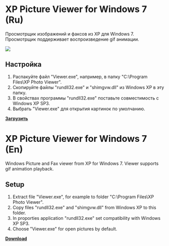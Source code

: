 # XP Picture Viewer for Windows 7 (Ru)
Просмотрщик изображений и факсов из XP для Windows 7. Просмотрщик поддерживает воспроизведение gif анимации.

![](https://user-images.githubusercontent.com/9499881/31055418-8a585596-a6d3-11e7-8137-6e921647bf5d.PNG)

## Настройка
1. Распакуйте файл "Viewer.exe", например, в папку "C:\Program Files\XP Photo Viewer".
2. Скопируйте файлы "rundll32.exe" и "shimgvw.dll" из Windows XP в эту папку.
3. В свойствах программы "rundll32.exe" поставьте совместимость с Windows XP SP3.
4. Выбрать "Viewer.exe" для открытия картинок по умолчанию.

**[Загрузить](https://github.com/r57zone/XP-picture-viewer-for-7/releases)**

# XP Picture Viewer for Windows 7 (En)
Windows Picture and Fax viewer from XP for Windows 7. Viewer supports gif animation playback.

## Setup
1. Extract file "Viewer.exe", for example to folder "C:\Program Files\XP Photo Viewer".
2. Copy files "rundll32.exe" and "shimgvw.dll" from Windows XP to this folder.
3. In proporties application "rundll32.exe" set compatibility with Windows XP SP3.
4. Choose "Viewer.exe" for open pictures by default.

**[Download](https://github.com/r57zone/XP-picture-viewer-for-7/releases)**
